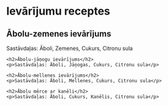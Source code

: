 <!DOCTYPE html>
<html lang="lv">
<head>
    <meta charset="UTF-8">
    <meta name="viewport" content="width=device-width, initial-scale=1.0">
    <title>Ievārījumu receptes</title>
</head>
<body>
    <h1>Ievārījumu receptes</h1>
    <h2>Ābolu-zemenes ievārījums</h2>
    <p>Sastāvdaļas: Āboli, Zemenes, Cukurs, Citronu sula</p>
    
    <h2>Ābolu-jāņogu ievārījums</h2>
    <p>Sastāvdaļas: Āboli, Jāņogas, Cukurs, Citronu sula</p>
    
    <h2>Ābolu-mellenes ievārījums</h2>
    <p>Sastāvdaļas: Āboli, Mellenes, Cukurs, Citronu sula</p>
    
    <h2>Ābolu mērce ar kanēli</h2>
    <p>Sastāvdaļas: Āboli, Cukurs, Kanēlis, Citronu sula</p>
</body>
</html>
